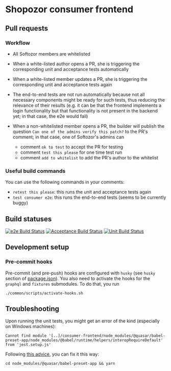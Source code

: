 # Shopozor consumer frontend

## Pull requests

### Workflow

* All Softozor members are whitelisted
* When a white-listed author opens a PR, she is triggering the corresponding unit and acceptance tests automatically
* When a white-listed member updates a PR, she is triggering the corresponding unit and acceptance tests again
* The end-to-end tests are not run automatically because not all necessary components might be ready for such tests, thus reducing the relevance of their results (e.g. it can be that the frontend implements a login functionality but that functionality is not present in the backend yet; in that case, the e2e would fail) 
* When a non-whitelisted member opens a PR, the builder will publish the question `Can one of the admins verify this patch?` to the PR's comment; in that case, one of Softozor's admins can
 
  * comment `ok to test` to accept the PR for testing
  * comment `test this please` for one time test run
  * comment `add to whitelist` to add the PR's author to the whitelist

### Useful build commands

You can use the following commands in your comments:

* `retest this please`: this runs the unit and acceptance tests again
* `test consumer e2e`: this runs the end-to-end tests (seems to be currently buggy)

## Build statuses

[![e2e Build Status](http://shopozor-ci.hidora.com/buildStatus/icon?job=shopozor-consumer-e2e&subject=e2e%20tests)](http://shopozor-ci.hidora.com/job/shopozor-consumer-e2e/)
[![Acceptance Build Status](http://shopozor-ci.hidora.com/buildStatus/icon?job=shopozor-consumer-frontend-acceptance&subject=acceptance%20tests)](http://shopozor-ci.hidora.com/job/shopozor-consumer-frontend-acceptance/)
[![Unit Build Status](http://shopozor-ci.hidora.com/buildStatus/icon?job=shopozor-consumer-frontend-unit&subject=unit%20tests)](http://shopozor-ci.hidora.com/job/shopozor-consumer-frontend-unit/)

## Development setup

### Pre-commit hooks

Pre-commit (and pre-push) hooks are configured with `husky` (see `husky` section of [package.json](package.json)). You also need to activate the hooks for the `graphql` and `fixtures` submodules. To do that, you run 

```
./common/scripts/activate-hooks.sh
```

## Troubleshooting

Upon running the unit tests, you might get an error of the kind (especially on Windows machines):
```
Cannot find module '[..]/consumer-frontend/node_modules/@quasar/babel-preset-app/node_modules/@babel/runtime/helpers/interopRequireDefault' from 'jest.setup.js'
```
Following [this advice](https://forum.quasar-framework.org/topic/3760/fix-babel-error-after-update-from-v1-0-0-beta22-to-v1-0-0-rc4), you can fix it this way:
```
cd node_modules/@quasar/babel-preset-app && yarn
```